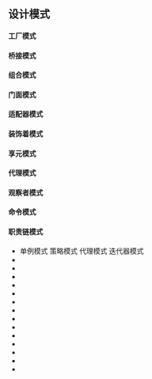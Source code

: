 <!--
 * @Author: your name
 * @Date: 2021-09-07 19:27:14
 * @LastEditTime: 2021-09-07 19:41:30
 * @LastEditors: Please set LastEditors
 * @Description: In User Settings Edit
 * @FilePath: \notes\study notes\设计模式\设计模式.md
-->

## 设计模式

#### 工厂模式

#### 桥接模式

#### 组合模式

#### 门面模式

#### 适配器模式

#### 装饰着模式

#### 享元模式

#### 代理模式

#### 观察者模式

#### 命令模式

#### 职责链模式

- 单例模式 策略模式 代理模式 迭代器模式
-
-
-
-
-
-
-
-
-
-
-
-
-
-
